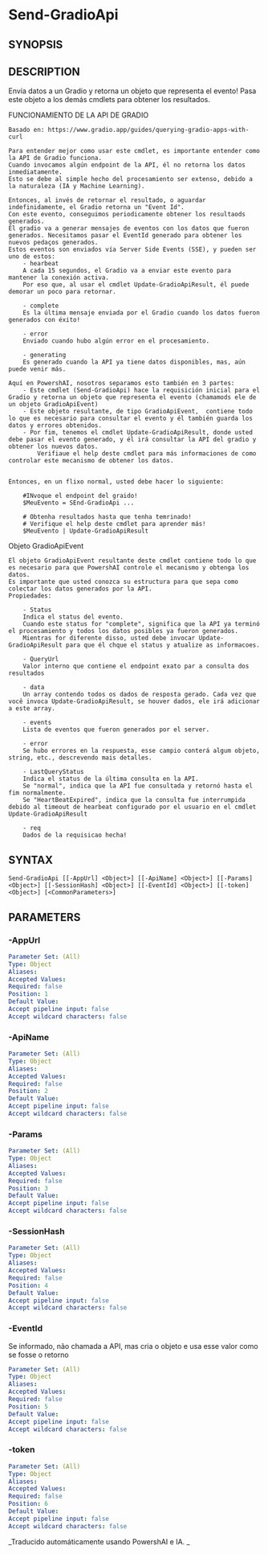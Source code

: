 ﻿---
external help file: powershai-help.xml
schema: 2.0.0
powershai: true
---

# Send-GradioApi

## SYNOPSIS <!--!= @#Synop !-->


## DESCRIPTION <!--!= @#Desc !-->
Envía datos a un Gradio y retorna un objeto que representa el evento!
Pasa este objeto a los demás cmdlets para obtener los resultados.

FUNCIONAMIENTO DE LA API DE GRADIO 

	Basado en: https://www.gradio.app/guides/querying-gradio-apps-with-curl
	
	Para entender mejor como usar este cmdlet, es importante entender como la API de Gradio funciona.  
	Cuando invocamos algún endpoint de la API, él no retorna los datos inmediatamente.  
	Esto se debe al simple hecho del procesamiento ser extenso, debido a la naturaleza (IA y Machine Learning).  
	
	Entonces, al invés de retornar el resultado, o aguardar indefinidamente, el Gradio retorna un "Event Id".  
	Con este evento, conseguimos periodicamente obtener los resultaods generados.  
	El gradio va a generar mensajes de eventos con los datos que fueron generados. Necesitamos pasar el EventId generado para obtener los nuevos pedaços generados.
	Estos eventos son enviados vía Server Side Events (SSE), y pueden ser uno de estos:
		- hearbeat 
		A cada 15 segundos, el Gradio va a enviar este evento para mantener la conexión activa.  
		Por eso que, al usar el cmdlet Update-GradioApiResult, él puede demorar un poco para retornar.
		
		- complete 
		Es la última mensaje enviada por el Gradio cuando los datos fueron generados con éxito!
		
		- error 
		Enviado cuando hubo algún error en el procesamiento.  
		
		- generating
		Es generado cuando la API ya tiene datos disponibles, mas, aún puede venir más.
	
	Aquí en PowershAI, nosotros separamos esto también en 3 partes: 
		- Este cmdlet (Send-GradioApi) hace la requisición inicial para el Gradio y retorna un objeto que representa el evento (chamamods ele de un objeto GradioApiEvent)
		- Este objeto resultante, de tipo GradioApiEvent,  contiene todo lo que es necesario para consultar el evento y él también guarda los datos y errores obtenidos.
		- Por fim, tenemos el cmdlet Update-GradioApiResult, donde usted debe pasar el evento generado, y él irá consultar la API del gradio y obtener los nuevos datos.  
			Verifiaue el help deste cmdlet para más informaciones de como controlar este mecanismo de obtener los datos.
			
	
	Entonces, en un flixo normal, usted debe hacer lo siguiente: 
	
		#INvoque el endpoint del graido!
		$MeuEvento = SEnd-GradioApi ... 
	
		# Obtenha resultados hasta que tenha temrinado!
		# Verifique el help deste cmdlet para aprender más!
		$MeuEvento | Update-GradioApiResult
		
Objeto GradioApiEvent

	El objeto GradioApiEvent resultante deste cmdlet contiene todo lo que es necesario para que PowershAI controle el mecanismo y obtenga los datos.  
	Es importante que usted conozca su estructura para que sepa como colectar los datos generados por la API.
	Propiedades:
	
		- Status  
		Indica el status del evento. 
		Cuando este status for "complete", significa que la API ya terminó el procesamiento y todos los datos posibles ya fueron generados.  
		Mientras for diferente disso, usted debe invocar Update-GradioApiResult para que él chque el status y atualize as informacoes. 
		
		- QueryUrl  
		Valor interno que contiene el endpoint exato par a consulta dos resultados
		
		- data  
		Un array contendo todos os dados de resposta gerado. Cada vez que você invoca Update-GradioApiResult, se houver dados, ele irá adicionar a este array.  
		
		- events  
		Lista de eventos que fueron generados por el server. 
		
		- error  
		Se hubo errores en la respuesta, esse campio conterá algum objeto, string, etc., descrevendo mais detalles.
		
		- LastQueryStatus  
		Indica el status de la última consulta en la API.  
		Se "normal", indica que la API fue consultada y retornó hasta el fim normalmente.
		Se "HeartBeatExpired", indica que la consulta fue interrumpida debido al timeout de hearbeat configurado por el usuario en el cmdlet Update-GradioApiResult
		
		- req 
		Dados de la requisicao hecha!

## SYNTAX <!--!= @#Syntax !-->

```
Send-GradioApi [[-AppUrl] <Object>] [[-ApiName] <Object>] [[-Params] <Object>] [[-SessionHash] <Object>] [[-EventId] <Object>] [[-token] <Object>] [<CommonParameters>]
```

## PARAMETERS <!--!= @#Params !-->

### -AppUrl

```yml
Parameter Set: (All)
Type: Object
Aliases: 
Accepted Values: 
Required: false
Position: 1
Default Value: 
Accept pipeline input: false
Accept wildcard characters: false
```

### -ApiName

```yml
Parameter Set: (All)
Type: Object
Aliases: 
Accepted Values: 
Required: false
Position: 2
Default Value: 
Accept pipeline input: false
Accept wildcard characters: false
```

### -Params

```yml
Parameter Set: (All)
Type: Object
Aliases: 
Accepted Values: 
Required: false
Position: 3
Default Value: 
Accept pipeline input: false
Accept wildcard characters: false
```

### -SessionHash

```yml
Parameter Set: (All)
Type: Object
Aliases: 
Accepted Values: 
Required: false
Position: 4
Default Value: 
Accept pipeline input: false
Accept wildcard characters: false
```

### -EventId
Se informado, não chamada a API, mas cria o objeto e usa esse valor como se fosse o retorno

```yml
Parameter Set: (All)
Type: Object
Aliases: 
Accepted Values: 
Required: false
Position: 5
Default Value: 
Accept pipeline input: false
Accept wildcard characters: false
```

### -token

```yml
Parameter Set: (All)
Type: Object
Aliases: 
Accepted Values: 
Required: false
Position: 6
Default Value: 
Accept pipeline input: false
Accept wildcard characters: false
```




<!--PowershaiAiDocBlockStart-->
_Traducido automáticamente usando PowershAI e IA. 
_
<!--PowershaiAiDocBlockEnd-->
